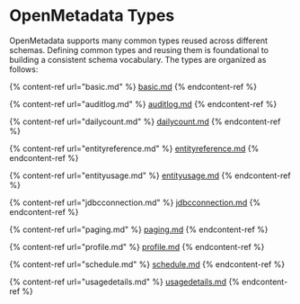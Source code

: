 # OpenMetadata Types

OpenMetadata supports many common types reused across different schemas. Defining common types and reusing them is foundational to building a consistent schema vocabulary. The types are organized as follows:

{% content-ref url="basic.md" %}
[basic.md](basic.md)
{% endcontent-ref %}

{% content-ref url="auditlog.md" %}
[auditlog.md](auditlog.md)
{% endcontent-ref %}

{% content-ref url="dailycount.md" %}
[dailycount.md](dailycount.md)
{% endcontent-ref %}

{% content-ref url="entityreference.md" %}
[entityreference.md](entityreference.md)
{% endcontent-ref %}

{% content-ref url="entityusage.md" %}
[entityusage.md](entityusage.md)
{% endcontent-ref %}

{% content-ref url="jdbcconnection.md" %}
[jdbcconnection.md](jdbcconnection.md)
{% endcontent-ref %}

{% content-ref url="paging.md" %}
[paging.md](paging.md)
{% endcontent-ref %}

{% content-ref url="profile.md" %}
[profile.md](profile.md)
{% endcontent-ref %}

{% content-ref url="schedule.md" %}
[schedule.md](schedule.md)
{% endcontent-ref %}

{% content-ref url="usagedetails.md" %}
[usagedetails.md](usagedetails.md)
{% endcontent-ref %}

